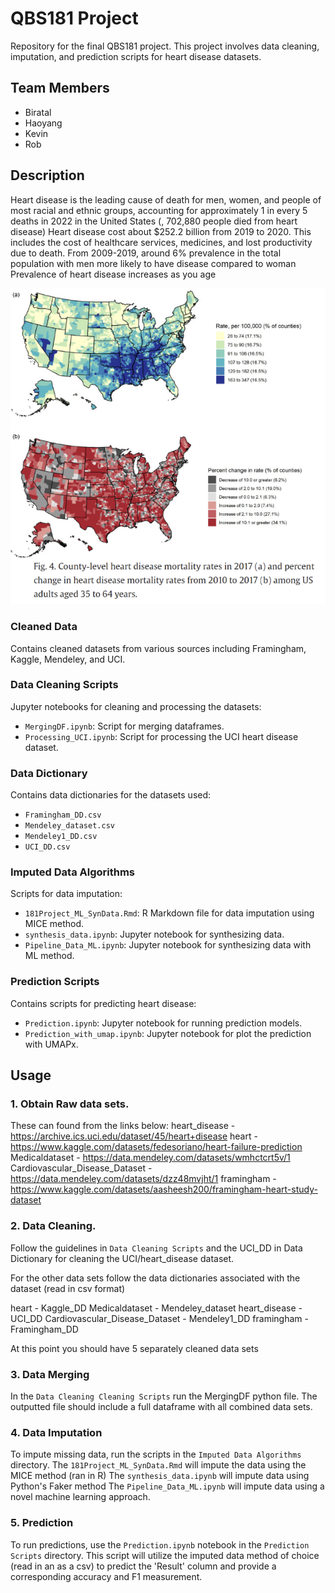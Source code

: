 # QBS181 Project

Repository for the final QBS181 project. This project involves data cleaning, imputation, and prediction scripts for heart disease datasets.

## Team Members
- Biratal
- Haoyang
- Kevin
- Rob

## Description
Heart disease is the leading cause of death for men, women, and people of most racial and ethnic groups, accounting for approximately 1 in every 5 deaths in 2022 in the United States (, 702,880 people died from heart disease)
Heart disease cost about $252.2 billion from 2019 to 2020. This includes the cost of healthcare services, medicines, and lost productivity due to death.
From 2009-2019, around 6% prevalence in the total population with men more likely to have disease compared to woman
Prevalence of heart disease increases as you age

![Geography](/Image/geo.png)

### Cleaned Data
Contains cleaned datasets from various sources including Framingham, Kaggle, Mendeley, and UCI.

### Data Cleaning Scripts
Jupyter notebooks for cleaning and processing the datasets:
- `MergingDF.ipynb`: Script for merging dataframes.
- `Processing_UCI.ipynb`: Script for processing the UCI heart disease dataset.

### Data Dictionary
Contains data dictionaries for the datasets used:
- `Framingham_DD.csv`
- `Mendeley_dataset.csv`
- `Mendeley1_DD.csv`
- `UCI_DD.csv`

### Imputed Data Algorithms
Scripts for data imputation:
- `181Project_ML_SynData.Rmd`: R Markdown file for data imputation using MICE method.
- `synthesis_data.ipynb`: Jupyter notebook for synthesizing data.
- `Pipeline_Data_ML.ipynb`: Jupyter notebook for synthesizing data with ML method.

### Prediction Scripts
Contains scripts for predicting heart disease:
- `Prediction.ipynb`: Jupyter notebook for running prediction models.
- `Prediction_with_umap.ipynb`: Jupyter notebook for plot the prediction with UMAPx.

## Usage

### 1. Obtain Raw data sets. 
These can found from the links below: 
heart_disease - https://archive.ics.uci.edu/dataset/45/heart+disease
heart - https://www.kaggle.com/datasets/fedesoriano/heart-failure-prediction
Medicaldataset - https://data.mendeley.com/datasets/wmhctcrt5v/1
Cardiovascular_Disease_Dataset - https://data.mendeley.com/datasets/dzz48mvjht/1
framingham - https://www.kaggle.com/datasets/aasheesh200/framingham-heart-study-dataset 

### 2. Data Cleaning. 
Follow the guidelines in `Data Cleaning Scripts` and the UCI_DD in Data Dictionary for cleaning the UCI/heart_disease dataset. 

For the other data sets follow the data dictionaries associated with the dataset (read in csv format)

heart - Kaggle_DD
Medicaldataset - Mendeley_dataset
heart_disease - UCI_DD
Cardiovascular_Disease_Dataset - Mendeley1_DD
framingham - Framingham_DD

At this point you should have 5 separately cleaned data sets

### 3. Data Merging
 In the `Data Cleaning Cleaning Scripts` run the MergingDF python file. The outputted file should include a full dataframe with all combined data sets. 

### 4. Data Imputation
To impute missing data, run the scripts in the `Imputed Data Algorithms` directory.
The `181Project_ML_SynData.Rmd` will impute the data using the MICE method (ran in R)
The `synthesis_data.ipynb` will impute data using Python's Faker method
The `Pipeline_Data_ML.ipynb` will impute data using a novel machine learning approach. 

### 5. Prediction
To run predictions, use the `Prediction.ipynb` notebook in the `Prediction Scripts` directory.
This script will utilize the imputed data method of choice (read in an as a csv) to predict the 'Result' column and provide a corresponding accuracy and F1 measurement. 

